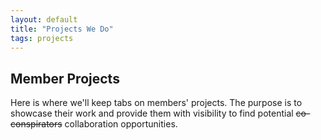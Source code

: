 ```yaml
---
layout: default
title: "Projects We Do"
tags: projects
---
```


## Member Projects

Here is where we'll keep tabs on members' projects. The purpose is to showcase their work and provide
them with visibility to find potential ~~co-conspirators~~ collaboration opportunities.
